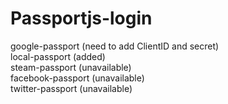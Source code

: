 # Passportjs-login
google-passport (need to add ClientID and secret) <br />
local-passport (added) <br />
steam-passport (unavailable) <br />
facebook-passport (unavailable) <br />
twitter-passport (unavailable)
